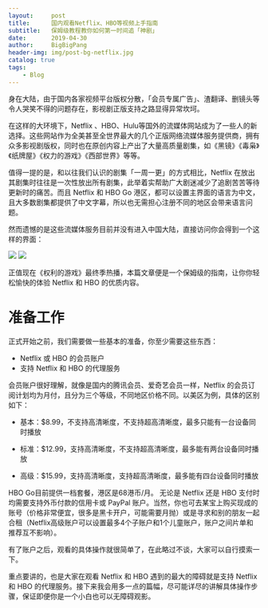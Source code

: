 ```yaml
---
layout:     post
title:      国内观看Netflix、HBO等视频上手指南
subtitle:   保姆级教程教你如何第一时间追「神剧」
date:       2019-04-30
author:     BigBigPang
header-img: img/post-bg-netflix.jpg
catalog: true
tags:
    - Blog
---
```

身在大陆，由于国内各家视频平台版权分散，「会员专属广告」、渣翻译、删镜头等令人哭笑不得的问题存在，影视剧正版支持之路显得异常坎坷。

在这样的大环境下，Netflix 、HBO、Hulu等国外的流媒体网站成为了一些人的新选择。这些网站作为全美甚至全世界最大的几个正版网络流媒体服务提供商，拥有众多影视剧版权，同时也在原创内容上产出了大量高质量剧集，如《黑镜》《毒枭》《纸牌屋》《权力的游戏》《西部世界》等等。

值得一提的是，和以往我们认识的剧集「一周一更」的方式相比，Netflix 在放出其剧集时往往是一次性放出所有剧集，此举着实帮助广大剧迷减少了追剧苦苦等待更新时的痛苦。而且 Netflix 和 HBO Go 港区，都可以设置主界面的语言为中文，且大多数剧集都提供了中文字幕，所以也无需担心注册不同的地区会带来语言问题。

然而遗憾的是这些流媒体服务目前并没有进入中国大陆，直接访问你会得到一个这样的界面：

![](https://i.loli.net/2019/04/30/5cc855f574b00.png)
![](https://i.loli.net/2019/04/30/5cc8564dcf7a1.png)

正值现在《权利的游戏》最终季热播，本篇文章便是一个保姆级的指南，让你你轻松愉快的体验 Netflix 和 HBO 的优质内容。

# 准备工作
正式开始之前，我们需要做一些基本的准备，你至少需要这些东西：
* Netflix 或 HBO 的会员账户
* 支持 Netflix 和 HBO 的代理服务

会员账户很好理解，就像是国内的腾讯会员、爱奇艺会员一样，Netflix 的会员订阅计划均为月付，且分为三个等级，不同地区价格不同。以美区为例，具体的区别如下：

* 基本：$8.99，不支持高清晰度，不支持超高清晰度，最多只能有一台设备同时播放

* 标准：$12.99，支持高清晰度，不支持超高清晰度，最多能有两台设备同时播放

* 高级：$15.99，支持高清晰度，支持超高清晰度，最多能有四台设备同时播放

HBO Go目前提供一档套餐，港区是68港币/月。
无论是 Netflix 还是 HBO 支付时均需要支持外币付款的信用卡或 PayPal 账户。当然，你也可去某宝上购买现成的账号（价格非常便宜，很多是黑卡开户，可能需要月抛）或是寻求和别的朋友一起合租（Netflix高级账户可以设置最多4个子账户和1个儿童账户，账户之间片单和推荐互不影响）。

有了账户之后，观看的具体操作就很简单了，在此略过不谈，大家可以自行摸索一下。

重点要讲的，也是大家在观看 Netflix 和 HBO 遇到的最大的障碍就是支持 Netflix 和 HBO 的代理服务。接下来我会用多一点的篇幅，尽可能详尽的讲解具体操作步骤，保证即便你是一个小白也可以无障碍观影。
